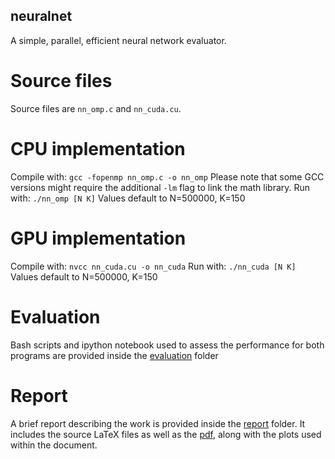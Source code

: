 ## neuralnet
A simple, parallel, efficient neural network evaluator.

# Source files
Source files are ```nn_omp.c``` and ```nn_cuda.cu```.

# CPU implementation
Compile with: ```gcc -fopenmp nn_omp.c -o nn_omp```
Please note that some GCC versions might require the additional ```-lm``` flag to link the math library.
Run with: ```./nn_omp [N K]```
Values default to N=500000, K=150

# GPU implementation
Compile with: ```nvcc nn_cuda.cu -o nn_cuda```
Run with: ```./nn_cuda [N K]```
Values default to N=500000, K=150

# Evaluation
Bash scripts and ipython notebook used to assess the performance for both programs are provided inside the [evaluation](https://github.com/michimichiamo/neuralnet/evaluation) folder

# Report
A brief report describing the work is provided inside the [report](https://github.com/michimichiamo/neuralnet/report) folder. It includes the source LaTeX files as well as the [pdf](https://github.com/michimichiamo/neuralnet/report/report.pdf), along with the plots used within the document.
